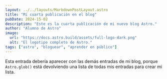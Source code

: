 ```yaml
---
layout: ../../layouts/MarkdownPostLayout.astro
title: "Mi cuarta publicación en el blog"
pubDate: 2024-15-02
description: "Este es la cuarta publicación de mi nuevo blog Astro."
author: "Alumno de Astro"
image:
  url: "https://docs.astro.build/assets/full-logo-dark.png"
  alt: "El logotipo completo de Astro."
tags: ["astro", "bloguear", "aprender en público"]
---
```


Esta entrada debería aparecer con las demás entradas de mi blog, porque `Astro.glob()` está devolviendo una lista de todas mis entradas para crear mi lista.